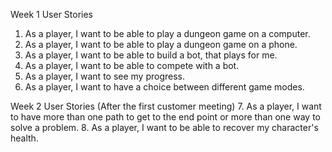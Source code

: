 Week 1 User Stories

1. As a player, I want to be able to play a dungeon game on a computer.
2. As a player, I want to be able to play a dungeon game on a phone.
3. As a player, I want to be able to build a bot, that plays for me.
4. As a player, I want to be able to compete with a bot.
5. As a player, I want to see my progress.
6. As a player, I want to have a choice between different game modes.

Week 2 User Stories (After the first customer meeting)
7. As a player, I want to have more than one path to get to the end point or more than one way to solve a problem.
8. As a player, I want to be able to recover my character's health.
